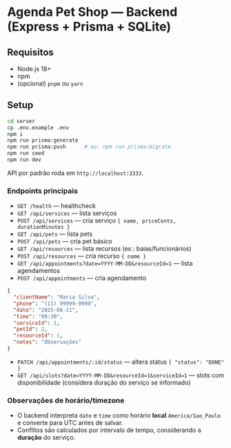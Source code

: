 # Agenda Pet Shop — Backend (Express + Prisma + SQLite)

## Requisitos
- Node.js 18+
- npm
- (opcional) `pnpm` ou `yarn`

## Setup
```bash
cd server
cp .env.example .env
npm i
npm run prisma:generate
npm run prisma:push      # ou: npm run prisma:migrate
npm run seed
npm run dev
```

API por padrão roda em `http://localhost:3333`.

### Endpoints principais
- `GET /health` — healthcheck
- `GET /api/services` — lista serviços
- `POST /api/services` — cria serviço `{ name, priceCents, durationMinutes }`
- `GET /api/pets` — lista pets
- `POST /api/pets` — cria pet básico
- `GET /api/resources` — lista recursos (ex.: baias/funcionários)
- `POST /api/resources` — cria recurso `{ name }`
- `GET /api/appointments?date=YYYY-MM-DD&resourceId=1` — lista agendamentos
- `POST /api/appointments` — cria agendamento
```json
{
  "clientName": "Maria Silva",
  "phone": "(11) 99999-9999",
  "date": "2025-08-21",
  "time": "09:30",
  "serviceId": 1,
  "petId": 2,
  "resourceId": 1,
  "notes": "Observações"
}
```
- `PATCH /api/appointments/:id/status` — altera status `{ "status": "DONE" }`
- `GET /api/slots?date=YYYY-MM-DD&resourceId=1&serviceId=1` — slots com disponibilidade (considera duração do serviço se informado)

### Observações de horário/timezone
- O backend interpreta `date` e `time` como horário **local** `America/Sao_Paulo` e converte para UTC antes de salvar.
- Conflitos são calculados por intervalo de tempo, considerando a **duração** do serviço.
